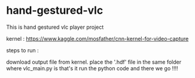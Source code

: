 # hand-gestured-vlc
This is hand gestured vlc player project

kernel  : https://www.kaggle.com/mosfather/cnn-kernel-for-video-capture


steps to run :

download output file from kernel.
place the '.hdf' file in the same folder where vlc_main.py is
that's it run the python code 
and there we go !!!!
